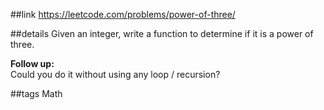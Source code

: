 ##link
https://leetcode.com/problems/power-of-three/

##details
Given an integer, write a function to determine if it is a power of three.

<b>Follow up:</b><br/>
Could you do it without using any loop / recursion?

##tags
Math
